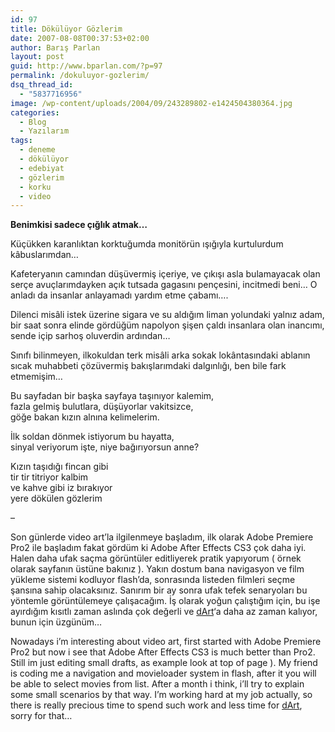```yaml
---
id: 97
title: Dökülüyor Gözlerim
date: 2007-08-08T00:37:53+02:00
author: Barış Parlan
layout: post
guid: http://www.bparlan.com/?p=97
permalink: /dokuluyor-gozlerim/
dsq_thread_id:
  - "5837716956"
image: /wp-content/uploads/2004/09/243289802-e1424504380364.jpg
categories:
  - Blog
  - Yazılarım
tags:
  - deneme
  - dökülüyor
  - edebiyat
  - gözlerim
  - korku
  - video
---
```

<div class="ttr_start">
</div>

**Benimkisi sadece çığlık atmak&#8230;**

Küçükken karanlıktan korktuğumda monitörün ışığıyla kurtulurdum kâbuslarımdan&#8230;

Kafeteryanın camından düşüvermiş içeriye, ve çıkışı asla bulamayacak olan serçe avuçlarımdayken açık tutsada gagasını pençesini, incitmedi beni&#8230; O anladı da insanlar anlayamadı yardım etme çabamı&#8230;.

Dilenci misâli istek üzerine sigara ve su aldığım liman yolundaki yalnız adam, bir saat sonra elinde gördüğüm napolyon şişen çaldı insanlara olan inancımı, sende içip sarhoş oluverdin ardından&#8230;

Sınıfı bilinmeyen, ilkokuldan terk misâli arka sokak lokântasındaki ablanın sıcak muhabbeti çözüvermiş bakışlarımdaki dalgınlığı, ben bile fark etmemişim&#8230;

Bu sayfadan bir başka sayfaya taşınıyor kalemim,  
fazla gelmiş bulutlara, düşüyorlar vakitsizce,  
göğe bakan kızın alnına kelimelerim.

İlk soldan dönmek istiyorum bu hayatta,  
sinyal veriyorum işte, niye bağırıyorsun anne?

Kızın taşıdığı fincan gibi  
tir tir titriyor kalbim  
ve kahve gibi iz bırakıyor  
yere dökülen gözlerim

&#8211;

Son günlerde video art&#8217;la ilgilenmeye başladım, ilk olarak Adobe Premiere Pro2 ile başladım fakat gördüm ki Adobe After Effects CS3 çok daha iyi. Halen daha ufak saçma görüntüler editliyerek pratik yapıyorum ( örnek olarak sayfanın üstüne bakınız ). Yakın dostum bana navigasyon ve film yükleme sistemi kodluyor flash&#8217;da, sonrasında listeden filmleri seçme şansına sahip olacaksınız. Sanırım bir ay sonra ufak tefek senaryoları bu yöntemle görüntülemeye çalışacağım. İş olarak yoğun çalıştığım için, bu işe ayırdığım kısıtlı zaman aslında çok değerli ve <a title="siyah.dArt" href="http://siyah.deviantart.com" target="_blank">dArt</a>&#8216;a daha az zaman kalıyor, bunun için üzgünüm&#8230;

Nowadays i&#8217;m interesting about video art, first started with Adobe Premiere Pro2 but now i see that Adobe After Effects CS3 is much better than Pro2. Still im just editing small drafts, as example look at top of page ). My friend is coding me a navigation and movieloader system in flash, after it you will be able to select movies from list. After a month i think, i&#8217;ll try to explain some small scenarios by that way. I&#8217;m working hard at my job actually, so there is really precious time to spend such work and less time for <a title="siyah.dArt" href="http://siyah.deviantart.com" target="_blank">dArt</a>, sorry for that&#8230;

<div class="ttr_end">
</div>